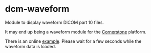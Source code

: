 # dcm-waveform
Module to display waveform DICOM part 10 files.

It may end up being a waveform module for the [Cornerstone](https://github.com/chafey/cornerstone) platform.

There is an online [example](https://rawgit.com/jap1968/dcm-waveform/master/examples/localfile/index.html). Please wait for a few seconds while the waveform data is loaded.
